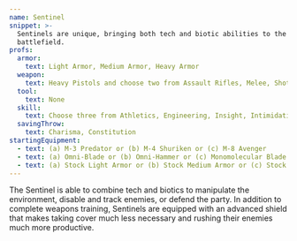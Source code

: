```yaml
---
name: Sentinel
snippet: >-
  Sentinels are unique, bringing both tech and biotic abilities to the
  battlefield.
profs:
  armor:
    text: Light Armor, Medium Armor, Heavy Armor
  weapon:
    text: Heavy Pistols and choose two from Assault Rifles, Melee, Shotguns, and SMGs
  tool:
    text: None
  skill:
    text: Choose three from Athletics, Engineering, Insight, Intimidation, Medicine, Persuasion, Science, and Survival
  savingThrow:
    text: Charisma, Constitution
startingEquipment:
  - text: (a) M-3 Predator or (b) M-4 Shuriken or (c) M-8 Avenger
  - text: (a) Omni-Blade or (b) Omni-Hammer or (c) Monomolecular Blade or (d) Riot Shield
  - text: (a) Stock Light Armor or (b) Stock Medium Armor or (c) Stock Heavy Armor
---
```

The Sentinel is able to combine tech and biotics to manipulate the environment, disable and track enemies, or defend
the party. In addition to complete weapons training, Sentinels are equipped with an advanced shield that makes taking
cover much less necessary and rushing their enemies much more productive.
